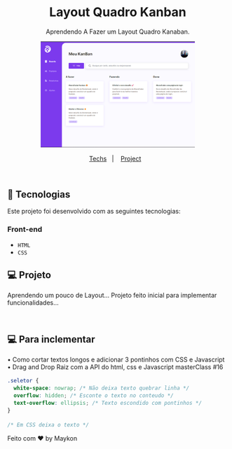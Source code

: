 <h1 align="center"> Layout Quadro Kanban </h1>

<p align="center">
Aprendendo A Fazer um Layout Quadro Kanaban. <br/>
</p>

<p align="center">
<img  width="70%" src="assets/Quadro_Kanban.png">
</p>

<p align="center">
  <a href="#-Tech">Techs</a>&nbsp;&nbsp;&nbsp;|&nbsp;&nbsp;&nbsp;
  <a href="#-projeto">Project</a>&nbsp;&nbsp;&nbsp;

</p>

<br>

## 🧭 Tecnologias

Este projeto foi desenvolvido com as seguintes tecnologias:

### Front-end

- `HTML`
- `CSS`

## 💻 Projeto

Aprendendo um pouco de Layout... Projeto feito inicial para implementar funcionalidades...

<br>

## 💻 Para inclementar

• Como cortar textos longos e adicionar 3 pontinhos com CSS e Javascript
• Drag and Drop Raiz com a API do html, css e Javascript masterClass #16

```css
.seletor {
  white-space: nowrap; /* Não deixa texto quebrar linha */
  overflow: hidden; /* Esconte o texto no conteudo */
  text-overflow: ellipsis; /* Texto escondido com pontinhos */
}

/* Em CSS deixa o texto */
```

Feito com ♥ by Maykon
